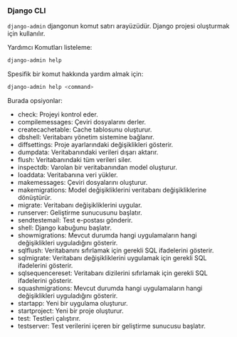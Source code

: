 ### Django CLI

`django-admin` djangonun komut satırı arayüzüdür. Django projesi oluşturmak için kullanılır.

Yardımcı Komutları listeleme:

```bash
django-admin help
```

Spesifik bir komut hakkında yardım almak için:

```bash
django-admin help <command>
```

Burada opsiyonlar:

* check: Projeyi kontrol eder.
* compilemessages: Çeviri dosyalarını derler.
* createcachetable: Cache tablosunu oluşturur.
* dbshell: Veritabanı yönetim sistemine bağlanır.
* diffsettings: Proje ayarlarındaki değişiklikleri gösterir.
* dumpdata: Veritabanındaki verileri dışarı aktarır.
* flush: Veritabanındaki tüm verileri siler.
* inspectdb: Varolan bir veritabanından model oluşturur.
* loaddata: Veritabanına veri yükler.
* makemessages: Çeviri dosyalarını oluşturur.
* makemigrations: Model değişikliklerini veritabanı değişikliklerine dönüştürür.
* migrate: Veritabanı değişikliklerini uygular.
* runserver: Geliştirme sunucusunu başlatır.
* sendtestemail: Test e-postası gönderir.
* shell: Django kabuğunu başlatır.
* showmigrations: Mevcut durumda hangi uygulamaların hangi değişiklikleri uyguladığını gösterir.
* sqlflush: Veritabanını sıfırlamak için gerekli SQL ifadelerini gösterir.
* sqlmigrate: Veritabanı değişikliklerini uygulamak için gerekli SQL ifadelerini gösterir.
* sqlsequencereset: Veritabanı dizilerini sıfırlamak için gerekli SQL ifadelerini gösterir.
* squashmigrations: Mevcut durumda hangi uygulamaların hangi değişiklikleri uyguladığını gösterir.
* startapp: Yeni bir uygulama oluşturur.
* startproject: Yeni bir proje oluşturur.
* test: Testleri çalıştırır.
* testserver: Test verilerini içeren bir geliştirme sunucusu başlatır.

